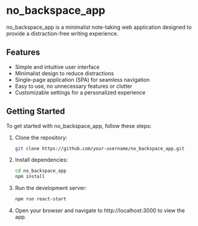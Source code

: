 # no_backspace_app

no_backspace_app is a minimalist note-taking web application designed to provide a distraction-free writing experience.

## Features

- Simple and intuitive user interface
- Minimalist design to reduce distractions
- Single-page application (SPA) for seamless navigation
- Easy to use, no unnecessary features or clutter
- Customizable settings for a personalized experience

## Getting Started

To get started with no_backspace_app, follow these steps:

1. Clone the repository:

   ```bash
   git clone https://github.com/your-username/no_backspace_app.git
   ```

2. Install dependencies:

    ```bash
    cd no_backspace_app
    npm install
    ```

3. Run the development server:
    ```bash
    npm run react-start
    ```
4. Open your browser and navigate to http://localhost:3000 to view the app.